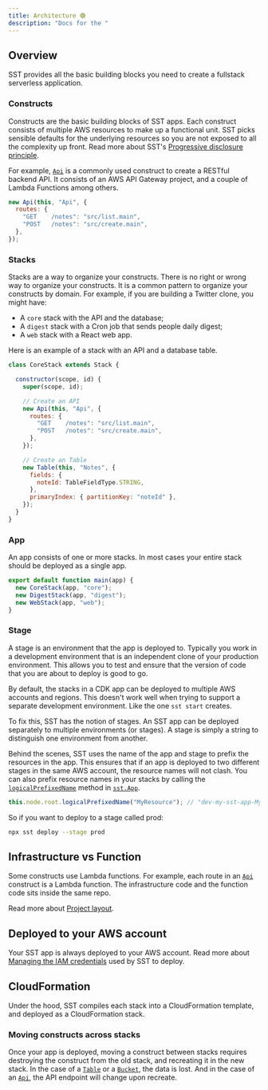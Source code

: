 ```yaml
---
title: Architecture 🟢
description: "Docs for the "
---
```


## Overview

SST provides all the basic building blocks you need to create a fullstack serverless application.

### Constructs

Constructs are the basic building blocks of SST apps. Each construct consists of multiple AWS resources to make up a functional unit. SST picks sensible defaults for the underlying resources so you are not exposed to all the complexity up front. Read more about SST's [Progressive disclosure principle](../design-principles#progressive-disclosure).

For example, [`Api`](../constructs/Api.md) is a commonly used construct to create a RESTful backend API. It consists of an AWS API Gateway project, and a couple of Lambda Functions among others.

```js
new Api(this, "Api", {
  routes: {
    "GET    /notes": "src/list.main",
    "POST   /notes": "src/create.main",
  },
});
```

### Stacks

Stacks are a way to organize your constructs. There is no right or wrong way to organize your constructs. It is a common pattern to organize your constructs by domain. For example, if you are building a Twitter clone, you might have:
- A `core` stack with the API and the database;
- A `digest` stack with a Cron job that sends people daily digest;
- A `web` stack with a React web app.

Here is an example of a stack with an API and a database table.

```js
class CoreStack extends Stack {

  constructor(scope, id) {
    super(scope, id);

    // Create an API
    new Api(this, "Api", {
      routes: {
        "GET    /notes": "src/list.main",
        "POST   /notes": "src/create.main",
      },
    });

    // Create an Table
    new Table(this, "Notes", {
      fields: {
        noteId: TableFieldType.STRING,
      },
      primaryIndex: { partitionKey: "noteId" },
    });
  }
}
```

### App

An app consists of one or more stacks. In most cases your entire stack should be deployed as a single app.

```js
export default function main(app) {
  new CoreStack(app, "core");
  new DigestStack(app, "digest");
  new WebStack(app, "web");
}
```

### Stage

A stage is an environment that the app is deployed to. Typically you work in a development environment that is an independent clone of your production environment. This allows you to test and ensure that the version of code that you are about to deploy is good to go.

By default, the stacks in a CDK app can be deployed to multiple AWS accounts and regions. This doesn't work well when trying to support a separate development environment. Like the one `sst start` creates.

To fix this, SST has the notion of stages. An SST app can be deployed separately to multiple environments (or stages). A stage is simply a string to distinguish one environment from another.

Behind the scenes, SST uses the name of the app and stage to prefix the resources in the app. This ensures that if an app is deployed to two different stages in the same AWS account, the resource names will not clash. You can also prefix resource names in your stacks by calling the [`logicalPrefixedName`](constructs/App.md#logicalprefixedname) method in [`sst.App`](constructs/App.md).

```js
this.node.root.logicalPrefixedName("MyResource"); // "dev-my-sst-app-MyResource"
```

So if you want to deploy to a stage called prod:

```bash
npx sst deploy --stage prod
```

## Infrastructure vs Function

Some constructs use Lambda functions. For example, each route in an [`Api`](../constructs/Api.md) construct is a Lambda function. The infrastructure code and the function code sits inside the same repo.

Read more about [Project layout](../installation.md#project-layout).

## Deployed to your AWS account

Your SST app is always deployed to your AWS account. Read more about [Managing the IAM credentials](../managing-iam-credentials.md) used by SST to deploy.

## CloudFormation

Under the hood, SST compiles each stack into a CloudFormation template, and deployed as a CloudFormation stack. 

### Moving constructs across stacks

Once your app is deployed, moving a construct between stacks requires destroying the construct from the old stack, and recreating it in the new stack. In the case of a [`Table`](../constructs/Table.md) or a [`Bucket`](../constructs/Bucket.md), the data is lost. And in the case of an [`Api`](../constructs/Api.md), the API endpoint will change upon recreate.
